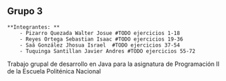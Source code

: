 ## Grupo 3
    **Integrantes: **
        - Pizarro Quezada Walter Josue #TODO ejercicios 1-18
        - Reyes Ortega Sebastian Isaac #TODO ejercicios 19-36
        - Saá González Jhosua Israel  #TODO ejercicios 37-54
        - Tuquinga Santillan Javier Andres #TODO ejercicios 55-72
Trabajo grupal de desarrollo en Java para la asignatura de Programación II de la Escuela Politénica Nacional   
